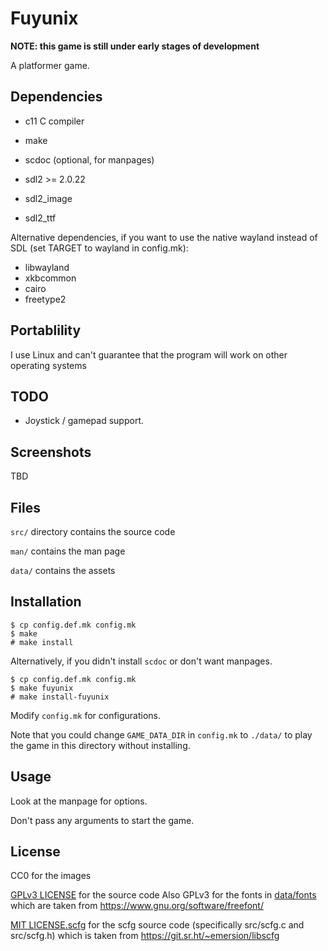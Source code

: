 # Fuyunix

**NOTE: this game is still under early stages of development**

A platformer game.

## Dependencies

- c11 C compiler
- make
- scdoc (optional, for manpages)

- sdl2 >= 2.0.22
- sdl2_image
- sdl2_ttf

Alternative dependencies, if you want to use the native wayland instead of SDL
(set TARGET to wayland in config.mk):

- libwayland
- xkbcommon
- cairo
- freetype2

## Portablility

I use Linux and can't guarantee that the program will work on other operating
systems

## TODO

* Joystick / gamepad support.

## Screenshots

TBD

## Files
`src/` directory contains the source code

`man/` contains the man page

`data/` contains the assets

## Installation

```
$ cp config.def.mk config.mk
$ make
# make install
```

Alternatively, if you didn't install `scdoc` or don't want manpages.

```
$ cp config.def.mk config.mk
$ make fuyunix
# make install-fuyunix
```

Modify `config.mk` for configurations.

Note that you could change `GAME_DATA_DIR` in `config.mk` to `./data/` to play
the game in this directory without installing.

## Usage

Look at the manpage for options.

Don't pass any arguments to start the game.

## License
CC0 for the images

[GPLv3 LICENSE](LICENSE) for the source code
Also GPLv3 for the fonts in [data/fonts](data/fonts) which
are taken from https://www.gnu.org/software/freefont/

[MIT LICENSE.scfg](src/LICENSE.scfg) for the scfg source code (specifically
src/scfg.c and src/scfg.h) which is taken from
https://git.sr.ht/~emersion/libscfg
